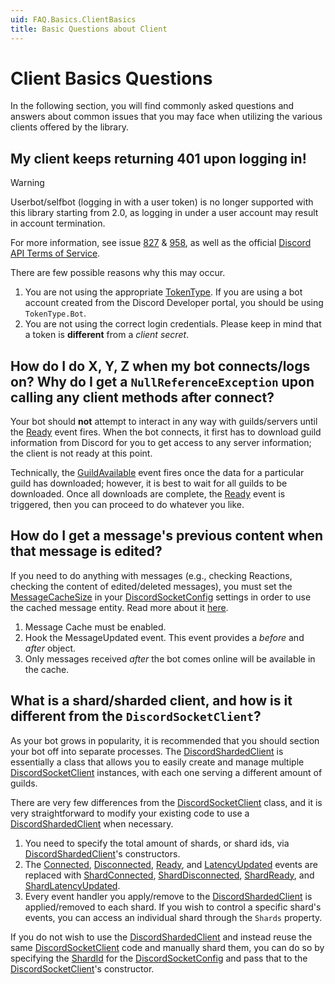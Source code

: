 ```yaml
---
uid: FAQ.Basics.ClientBasics
title: Basic Questions about Client
---
```


# Client Basics Questions

In the following section, you will find commonly asked questions and
answers about common issues that you may face when utilizing the
various clients offered by the library.

## My client keeps returning 401 upon logging in!

> [!WARNING]
> Userbot/selfbot (logging in with a user token) is no
> longer supported with this library starting from 2.0, as
> logging in under a user account may result in account termination.
>
> For more information, see issue [827] & [958], as well as the official
> [Discord API Terms of Service].

There are few possible reasons why this may occur.

1. You are not using the appropriate [TokenType]. If you are using a
 bot account created from the Discord Developer portal, you should
 be using `TokenType.Bot`.
2. You are not using the correct login credentials. Please keep in
 mind that a token is **different** from a *client secret*.

[TokenType]: xref:Discord.TokenType
[827]: https://github.com/RogueException/Discord.Net/issues/827
[958]: https://github.com/RogueException/Discord.Net/issues/958
[Discord API Terms of Service]: https://discord.com/developers/docs/legal

## How do I do X, Y, Z when my bot connects/logs on? Why do I get a `NullReferenceException` upon calling any client methods after connect?

Your bot should **not** attempt to interact in any way with
guilds/servers until the [Ready] event fires. When the bot
connects, it first has to download guild information from
Discord for you to get access to any server
information; the client is not ready at this point.

Technically, the [GuildAvailable] event fires once the data for a
particular guild has downloaded; however, it is best to wait for all
guilds to be downloaded. Once all downloads are complete, the [Ready]
event is triggered, then you can proceed to do whatever you like.

[Ready]: xref:Discord.WebSocket.DiscordSocketClient.Ready
[GuildAvailable]: xref:Discord.WebSocket.BaseSocketClient.GuildAvailable

## How do I get a message's previous content when that message is edited?

If you need to do anything with messages (e.g., checking Reactions,
checking the content of edited/deleted messages), you must set the
[MessageCacheSize] in your [DiscordSocketConfig] settings in order to
use the cached message entity. Read more about it [here](xref:Guides.Concepts.Events#cacheable).

1. Message Cache must be enabled.
2. Hook the MessageUpdated event. This event provides a *before* and
 *after* object.
3. Only messages received *after* the bot comes online will be
 available in the cache.

[MessageCacheSize]: xref:Discord.WebSocket.DiscordSocketConfig.MessageCacheSize
[DiscordSocketConfig]: xref:Discord.WebSocket.DiscordSocketConfig
[MessageUpdated]: xref:Discord.WebSocket.BaseSocketClient.MessageUpdated

## What is a shard/sharded client, and how is it different from the `DiscordSocketClient`?
As your bot grows in popularity, it is recommended that you should section your bot off into separate processes.
The [DiscordShardedClient] is essentially a class that allows you to easily create and manage multiple [DiscordSocketClient]
instances, with each one serving a different amount of guilds.

There are very few differences from the [DiscordSocketClient] class, and it is very straightforward
to modify your existing code to use a [DiscordShardedClient] when necessary.

1. You need to specify the total amount of shards, or shard ids, via [DiscordShardedClient]'s constructors.
2. The [Connected], [Disconnected], [Ready], and [LatencyUpdated] events
 are replaced with [ShardConnected], [ShardDisconnected], [ShardReady], and [ShardLatencyUpdated].
3. Every event handler you apply/remove to the [DiscordShardedClient] is applied/removed to each shard.
 If you wish to control a specific shard's events, you can access an individual shard through the `Shards` property.

If you do not wish to use the [DiscordShardedClient] and instead reuse the same [DiscordSocketClient] code and manually shard them,
you can do so by specifying the [ShardId] for the [DiscordSocketConfig] and pass that to the [DiscordSocketClient]'s constructor.

[DiscordSocketClient]: xref:Discord.WebSocket.DiscordSocketClient
[DiscordShardedClient]: xref:Discord.WebSocket.DiscordShardedClient
[Connected]: xref:Discord.WebSocket.DiscordSocketClient.Connected
[Disconnected]: xref:Discord.WebSocket.DiscordSocketClient.Disconnected
[LatencyUpdated]: xref:Discord.WebSocket.DiscordSocketClient.LatencyUpdated
[ShardConnected]: xref:Discord.WebSocket.DiscordShardedClient.ShardConnected
[ShardDisconnected]: xref:Discord.WebSocket.DiscordShardedClient.ShardDisconnected
[ShardReady]: xref:Discord.WebSocket.DiscordShardedClient.ShardReady
[ShardLatencyUpdated]: xref:Discord.WebSocket.DiscordShardedClient.ShardLatencyUpdated
[ShardId]: xref:Discord.WebSocket.DiscordSocketConfig.ShardId
